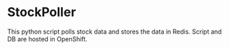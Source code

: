 # StockPoller
This python script polls stock data and stores the data in Redis. Script and DB are hosted in OpenShift.
